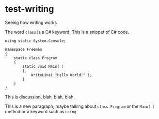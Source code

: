 # test-writing
Seeing how writing works

The word `class` is a C# keyword.
This is a snippet of C# code.
```
using static System.Console;

namespace Freeman
{
    static class Program
    {
        static void Main( )
        {
            WriteLine( "Hello World!" );
        }
    }
}
```
This is discussion, blah, blah, blah.

This is a new paragraph, maybe talking about `class Program` or the `Main( )` method or a keyword such as `using`.
